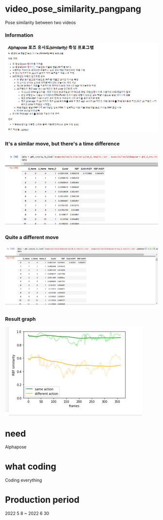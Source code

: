 # video_pose_similarity_pangpang
Pose similarity between two videos

<h3>Information</h3>

![대체 텍스트](./read.png)

<div>
  <h3>It's a similar move, but there's a time difference</h3>
</div>  

![대체 텍스트](./similar_moving.png)

<div>
  <h3>Quite a different move</h3>
</div>  

![대체 텍스트](./little_wrong_moving.png)

<div>
  <h3>Result graph</h3>
</div>  

![대체 텍스트](./cos_rbf_dtw_graph.png)

# need
Alphapose

# what coding
Coding everything

# Production period
2022 5 8 ~ 2022 6 30  
